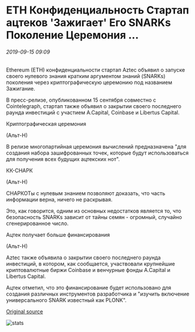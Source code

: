 # ETH Конфиденциальность Стартап ацтеков 'Зажигает' Его SNARKs Поколение Церемония ...

###### 2019-09-15 09:09

Ethereum (ETH) конфиденциальности стартап Aztec объявил о запуске своего нулевого знания кратким аргументом знаний (SNARKs) поколения через криптографическую церемонию под названием Зажигание.

В пресс-релизе, опубликованном 15 сентября совместно с Cointelegraph, стартап также объявил о закрытии своего последнего раунда инвестиций с участием A.Capital, Coinbase и Libertus Capital.

Криптографическая церемония

(Альт-Н)

В релизе многопартийная церемония вычислений предназначена "для создания набора зашифрованных точек, которые будут использоваться для получения всех будущих ацтекских нот".

КК-СНАРК

(Альт-Н)

СНАРКОТы с нулевым знанием позволяют доказать, что часть информации верна, ничего не раскрывая.

Это, как говорится, одним из основных недостатков является то, что безопасность SNARKs зависит от тайны семян - огромный, случайно сгенерированное число.

Ацтек получает больше финансирования

(Альт-Н)

Aztec также объявила о закрытии своего последнего раунда инвестиций, в котором, как сообщается, участвовали крупнейшие криптовалютные биржи Coinbase и венчурные фонды A.Capital и Libertus Capital.

Ацтек отметил, что это финансирование будет использовано для создания различных инструментов разработчика и "изучить включение универсального SNARK известный как PLONK".

[Original source](https://cointelegraph.com/news/eth-privacy-startup-aztec-ignites-its-snarks-generation)

![stats](https://c.statcounter.com/11760860/0/a89fa40b/1/ "stats")